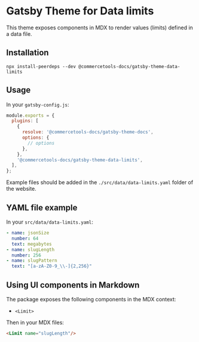 # Gatsby Theme for Data limits

This theme exposes components in MDX to render values (limits) defined in a data file.

## Installation

```
npx install-peerdeps --dev @commercetools-docs/gatsby-theme-data-limits
```

## Usage

In your `gatsby-config.js`:

```js
module.exports = {
  plugins: [
    {
      resolve: '@commercetools-docs/gatsby-theme-docs',
      options: {
        // options
      },
    },
    '@commercetools-docs/gatsby-theme-data-limits',
  ],
};
```

Example files should be added in the `./src/data/data-limits.yaml` folder of the website.

## YAML file example

In your `src/data/data-limits.yaml`:

```yaml
- name: jsonSize
  number: 64
  text: megabytes
- name: slugLength
  number: 256
- name: slugPattern
  text: "[a-zA-Z0-9_\\-]{2,256}"
```

## Using UI components in Markdown

The package exposes the following components in the MDX context:

- `<Limit>`

Then in your MDX files:

```markdown
<Limit name="slugLength"/>
```
